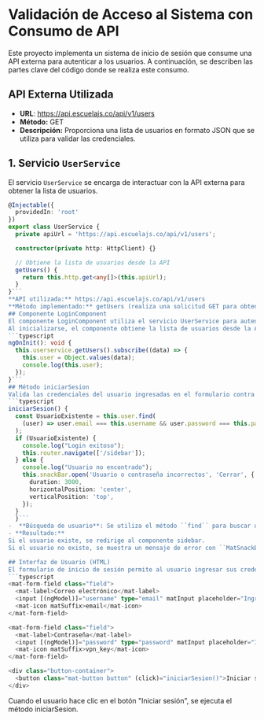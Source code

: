 # Validación de Acceso al Sistema con Consumo de API

Este proyecto implementa un sistema de inicio de sesión que consume una API externa para autenticar a los usuarios. A continuación, se describen las partes clave del código donde se realiza este consumo.
## API Externa Utilizada
- **URL**: https://api.escuelajs.co/api/v1/users
- **Método:** GET
- **Descripción:** Proporciona una lista de usuarios en formato JSON que se utiliza para validar las credenciales.
## **1. Servicio `UserService`**

El servicio `UserService` se encarga de interactuar con la API externa para obtener la lista de usuarios.

```typescript
@Injectable({
  providedIn: 'root'
})
export class UserService {
  private apiUrl = 'https://api.escuelajs.co/api/v1/users'; 

  constructor(private http: HttpClient) {}

  // Obtiene la lista de usuarios desde la API
  getUsers() {
    return this.http.get<any[]>(this.apiUrl);
  }
}```
**API utilizada:** https://api.escuelajs.co/api/v1/users
**Método implementado:** getUsers (realiza una solicitud GET para obtener todos los usuarios).
## Componente LoginComponent
El componente LoginComponent utiliza el servicio UserService para autenticar usuarios.
Al inicializarse, el componente obtiene la lista de usuarios desde la API.
```typescript
ngOnInit(): void {
  this.userservice.getUsers().subscribe((data) => {
    this.user = Object.values(data);
    console.log(this.user);
  });
}```
## Método iniciarSesion
Valida las credenciales del usuario ingresadas en el formulario contra los datos obtenidos de la API.
```typescript
iniciarSesion() {
  const UsuarioExistente = this.user.find(
    (user) => user.email === this.username && user.password === this.password
  ); 
  if (UsuarioExistente) {
    console.log("Login exitoso");
    this.router.navigate(['/sidebar']);
  } else {
    console.log("Usuario no encontrado");
    this.snackBar.open('Usuario o contraseña incorrectos', 'Cerrar', {
      duration: 3000, 
      horizontalPosition: 'center',
      verticalPosition: 'top', 
    });
  }
  }```
-  **Búsqueda de usuario**: Se utiliza el método ``find`` para buscar un usuario en la lista que coincida con las credenciales ingresadas.
- **Resultado:**
Si el usuario existe, se redirige al componente sidebar.
Si el usuario no existe, se muestra un mensaje de error con ``MatSnackBar``.

## Interfaz de Usuario (HTML)
El formulario de inicio de sesión permite al usuario ingresar sus credenciales. Los datos ingresados se enlazan a las variables** username** y **password** mediante ``[(ngModel)].``
```typescript
<mat-form-field class="field">
  <mat-label>Correo electrónico</mat-label>
  <input [(ngModel)]="username" type="email" matInput placeholder="Ingresa tu correo">
  <mat-icon matSuffix>email</mat-icon>
</mat-form-field>

<mat-form-field class="field">
  <mat-label>Contraseña</mat-label>
  <input [(ngModel)]="password" type="password" matInput placeholder="Ingresa tu contraseña">
  <mat-icon matSuffix>vpn_key</mat-icon>
</mat-form-field>

<div class="button-container">
  <button class="mat-button button" (click)="iniciarSesion()">Iniciar sesión</button>
</div>
```
Cuando el usuario hace clic en el botón "Iniciar sesión", se ejecuta el método iniciarSesion.

